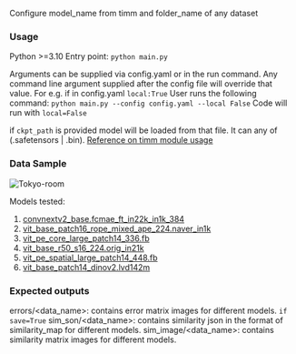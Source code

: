 Configure model_name from timm and folder_name of any dataset

### Usage
Python >=3.10
Entry point: ```python main.py```

Arguments can be supplied via config.yaml or in the run command.
Any command line argument supplied after the config file will override that value.
For e.g.
if in config.yaml 
```local:True```
User runs the following command: ```python main.py --config config.yaml --local False```
Code will run with ```local=False```

if ```ckpt_path``` is provided model will be loaded from that file. It can any of (.safetensors | .bin). [Reference on timm module usage](https://github.com/huggingface/pytorch-image-models/discussions/1826#discussioncomment-599645)

### Data Sample
![Tokyo-room](sample_images\tokyo_sample.png)

Models tested:
1. [convnextv2_base.fcmae_ft_in22k_in1k_384](https://huggingface.co/timm/convnextv2_base.fcmae_ft_in22k_in1k_384)
2. [vit_base_patch16_rope_mixed_ape_224.naver_in1k](https://huggingface.co/timm/vit_base_patch16_rope_mixed_ape_224.naver_in1k)
3. [vit_pe_core_large_patch14_336.fb](https://huggingface.co/timm/vit_pe_core_large_patch14_336.fb)
4. [vit_base_r50_s16_224.orig_in21k](https://huggingface.co/timm/vit_base_r50_s16_224.orig_in21k)
5. [vit_pe_spatial_large_patch14_448.fb](https://huggingface.co/timm/vit_pe_spatial_large_patch14_448.fb)
6. [vit_base_patch14_dinov2.lvd142m](https://huggingface.co/timm/vit_base_patch14_dinov2.lvd142m)

### Expected outputs
errors/<data_name>: contains error matrix images for different models.
```if save=True```
    sim_son/<data_name>: contains similarity json in the format of similarity_map for different models.
    sim_image/<data_name>: contains similarity matrix images for different models.  
